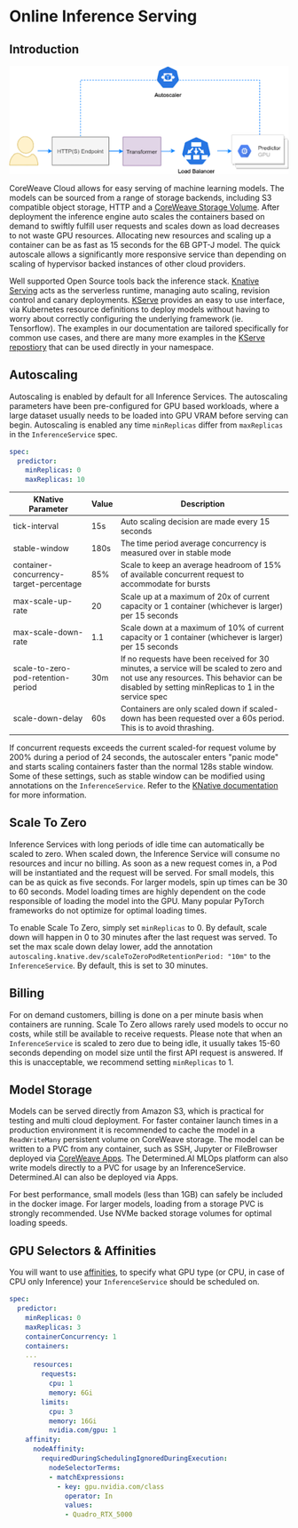 # Online Inference Serving

## Introduction

![diagram](../online-inference/overview.png)

CoreWeave Cloud allows for easy serving of machine learning models. The models can be sourced from a range of storage backends, including S3 compatible object storage, HTTP and a [CoreWeave Storage Volume](../coreweave-kubernetes/storage.md). After deployment the inference engine auto scales the containers based on demand to swiftly fulfill user requests and scales down as load decreases to not waste GPU resources. Allocating new resources and scaling up a container can be as fast as 15 seconds for the 6B GPT-J model. The quick autoscale allows a significantly more responsive service than depending on scaling of hypervisor backed instances of other cloud providers.

Well supported Open Source tools back the inference stack. [Knative Serving](https://knative.dev/docs/serving/) acts as the serverless runtime, managing auto scaling, revision control and canary deployments. [KServe](https://www.kubeflow.org/docs/components/serving/kfserving/) provides an easy to use interface, via Kubernetes resource definitions to deploy models without having to worry about correctly configuring the underlying framework (ie. Tensorflow). The examples in our documentation are tailored specifically for common use cases, and there are many more examples in the [KServe repostiory](https://github.com/kubeflow/kfserving/tree/master/docs/samples) that can be used directly in your namespace.

## Autoscaling

Autoscaling is enabled by default for all Inference Services. The autoscaling parameters have been pre-configured for GPU based workloads, where a large dataset usually needs to be loaded into GPU VRAM before serving can begin. Autoscaling is enabled any time `minReplicas` differ from `maxReplicas` in the `InferenceService` spec.

```yaml
spec:
  predictor:
    minReplicas: 0 
    maxReplicas: 10
```

| KNative Parameter                       | Value | Description                                                                                                                                                                                 |
| --------------------------------------- | ----- | ------------------------------------------------------------------------------------------------------------------------------------------------------------------------------------------- |
| tick-interval                           | 15s   | Auto scaling decision are made every 15 seconds                                                                                                                                             |
| stable-window                           | 180s  | The time period average concurrency is measured over in stable mode                                                                                                                         |
| container-concurrency-target-percentage | 85%   | Scale to keep an average headroom of 15% of available concurrent request to accommodate for bursts                                                                                          |
| max-scale-up-rate                       | 20    | Scale up at a maximum of 20x of current capacity or 1 container (whichever is larger) per 15 seconds                                                                                        |
| max-scale-down-rate                     | 1.1   | Scale down at a maximum of 10% of current capacity or 1 container (whichever is larger) per 15 seconds                                                                                      |
| scale-to-zero-pod-retention-period      | 30m   | If no requests have been received for 30 minutes, a service will be scaled to zero and not use any resources. This behavior can be disabled by setting minReplicas to 1 in the service spec |
| scale-down-delay                        | 60s   | Containers are only scaled down if scaled-down has been requested over a 60s period. This is to avoid thrashing.                                                                            |

If concurrent requests exceeds the current scaled-for request volume by 200% during a period of 24 seconds, the autoscaler enters "panic mode" and starts scaling containers faster than the normal 128s stable window. Some of these settings, such as stable window can be modified using annotations on the `InferenceService`. Refer to the [KNative documentation](https://knative.dev/docs/serving/configuring-autoscaling/) for more information.

## Scale To Zero

Inference Services with long periods of idle time can automatically be scaled to zero. When scaled down, the Inference Service will consume no resources and incur no billing. As soon as a new request comes in, a Pod will be instantiated and the request will be served. For small models, this can be as quick as five seconds. For larger models, spin up times can be 30 to 60 seconds. Model loading times are highly dependent on the code responsible of loading the model into the GPU. Many popular PyTorch frameworks do not optimize for optimal loading times.

To enable Scale To Zero, simply set `minReplicas` to 0. By default, scale down will happen in 0 to 30 minutes after the last request was served. To set the max scale down delay lower, add the annotation `autoscaling.knative.dev/scaleToZeroPodRetentionPeriod: "10m"` to the `InferenceService`. By default, this is set to 30 minutes.

## Billing

For on demand customers, billing is done on a per minute basis when containers are running. Scale To Zero allows rarely used models to occur no costs, while still be available to receive requests. Please note that when an `InferenceService` is scaled to zero due to being idle, it usually takes 15-60 seconds depending on model size until the first API request is answered. If this is unacceptable, we recommend setting `minReplicas` to 1.

## Model Storage

Models can be served directly from Amazon S3, which is practical for testing and multi cloud deployment. For faster container launch times in a production environment it is recommended to cache the model in a `ReadWriteMany` persistent volume on CoreWeave storage. The model can be written to a PVC from any container, such as SSH, Jupyter or FileBrowser deployed via [CoreWeave Apps](https://apps.coreweave.com). The Determined.AI MLOps platform can also write models directly to a PVC for usage by an InferenceService. Determined.AI can also be deployed via Apps.

For best performance, small models (less than 1GB) can safely be included in the docker image. For larger models, loading from a storage PVC is strongly recommended. Use NVMe backed storage volumes for optimal loading speeds.

## GPU Selectors & Affinities

You will want to use [affinities](https://docs.coreweave.com/coreweave-kubernetes/node-types#requesting-compute-in-kubernetes), to specify what GPU type (or CPU, in case of CPU only Inference) your `InferenceService` should be scheduled on.

```yaml
spec:
  predictor:
    minReplicas: 0 
    maxReplicas: 3
    containerConcurrency: 1
    containers:
    ...
      resources:
        requests:
          cpu: 1
          memory: 6Gi
        limits:
          cpu: 3
          memory: 16Gi
          nvidia.com/gpu: 1
    affinity:
      nodeAffinity:
        requiredDuringSchedulingIgnoredDuringExecution:
          nodeSelectorTerms:
          - matchExpressions:
            - key: gpu.nvidia.com/class
              operator: In
              values:
              - Quadro_RTX_5000
```
